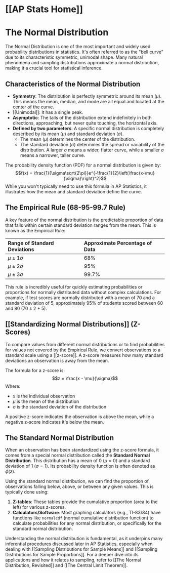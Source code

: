 # [[AP Stats Home]]
# The Normal Distribution

The Normal Distribution is one of the most important and widely used probability distributions in statistics. It's often referred to as the "bell curve" due to its characteristic symmetric, unimodal shape. Many natural phenomena and sampling distributions approximate a normal distribution, making it a crucial tool for statistical inference.

## Characteristics of the Normal Distribution

*   **Symmetry**: The distribution is perfectly symmetric around its mean ($\mu$). This means the mean, median, and mode are all equal and located at the center of the curve.
*   [[Unimodal]]: It has a single peak.
*   **Asymptotic**: The tails of the distribution extend indefinitely in both directions, approaching, but never quite touching, the horizontal axis.
*   **Defined by two parameters**: A specific normal distribution is completely described by its mean ($\mu$) and standard deviation ($\sigma$).
    *   The mean ($\mu$) determines the center of the distribution.
    *   The standard deviation ($\sigma$) determines the spread or variability of the distribution. A larger $\sigma$ means a wider, flatter curve, while a smaller $\sigma$ means a narrower, taller curve.

The probability density function (PDF) for a normal distribution is given by:
$$f(x) = \frac{1}{\sigma\sqrt{2\pi}}e^{-\frac{1}{2}\left(\frac{x-\mu}{\sigma}\right)^2}$$
While you won't typically need to use this formula in AP Statistics, it illustrates how the mean and standard deviation define the curve.

## The Empirical Rule (68-95-99.7 Rule)

A key feature of the normal distribution is the predictable proportion of data that falls within certain standard deviation ranges from the mean. This is known as the Empirical Rule:

| Range of Standard Deviations | Approximate Percentage of Data |
| :--------------------------- | :----------------------------- |
| $\mu \pm 1\sigma$            | 68%                            |
| $\mu \pm 2\sigma$            | 95%                            |
| $\mu \pm 3\sigma$            | 99.7%                          |

This rule is incredibly useful for quickly estimating probabilities or proportions for normally distributed data without complex calculations. For example, if test scores are normally distributed with a mean of 70 and a standard deviation of 5, approximately 95% of students scored between 60 and 80 (70 $\pm$ 2 * 5).

## [[Standardizing Normal Distributions]] (Z-Scores)

To compare values from different normal distributions or to find probabilities for values not covered by the Empirical Rule, we convert observations to a standard scale using a [[z-score]]. A z-score measures how many standard deviations an observation is away from the mean.

The formula for a z-score is:
$$z = \frac{x - \mu}{\sigma}$$
Where:
*   $x$ is the individual observation
*   $\mu$ is the mean of the distribution
*   $\sigma$ is the standard deviation of the distribution

A positive z-score indicates the observation is above the mean, while a negative z-score indicates it's below the mean.

## The Standard Normal Distribution

When an observation has been standardized using the z-score formula, it comes from a special normal distribution called the **Standard Normal Distribution**. This distribution has a mean of 0 ($\mu = 0$) and a standard deviation of 1 ($\sigma = 1$). Its probability density function is often denoted as $\phi(z)$.

Using the standard normal distribution, we can find the proportion of observations falling below, above, or between any given values. This is typically done using:
1.  **Z-tables**: These tables provide the cumulative proportion (area to the left) for various z-scores.
2.  **Calculators/Software**: Most graphing calculators (e.g., TI-83/84) have functions like `normalcdf` (normal cumulative distribution function) to calculate probabilities for any normal distribution, or specifically for the standard normal distribution.

Understanding the normal distribution is fundamental, as it underpins many inferential procedures discussed later in AP Statistics, especially when dealing with [[Sampling Distributions for Sample Means]] and [[Sampling Distributions for Sample Proportions]]. For a deeper dive into its applications and how it relates to sampling, refer to [[The Normal Distribution, Revisited]] and [[The Central Limit Theorem]].